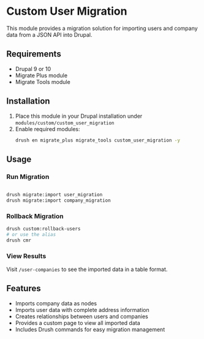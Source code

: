 # Custom User Migration

This module provides a migration solution for importing users and company data from a JSON API into Drupal.

## Requirements

- Drupal 9 or 10
- Migrate Plus module
- Migrate Tools module

## Installation

1. Place this module in your Drupal installation under `modules/custom/custom_user_migration`
2. Enable required modules:
   ```bash
   drush en migrate_plus migrate_tools custom_user_migration -y
   ```

## Usage

### Run Migration
```bash

drush migrate:import user_migration
drush migrate:import company_migration

```

### Rollback Migration
```bash
drush custom:rollback-users
# or use the alias
drush cmr
```

### View Results
Visit `/user-companies` to see the imported data in a table format.

## Features

- Imports company data as nodes
- Imports user data with complete address information
- Creates relationships between users and companies
- Provides a custom page to view all imported data
- Includes Drush commands for easy migration management
